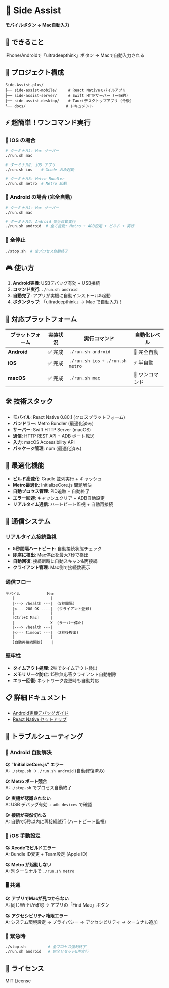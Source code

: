 # 🚀 Side Assist

**モバイルボタン → Mac自動入力**

## 🎯 できること

iPhone/Androidで「ultradeepthink」ボタン → Macで自動入力される

## 📁 プロジェクト構成

```
Side-Assist-plus/
├── side-assist-mobile/     # React Nativeモバイルアプリ
├── side-assist-server/     # Swift HTTPサーバー (一時的)
├── side-assist-desktop/    # Tauriデスクトップアプリ (今後)
└── docs/                  # ドキュメント
```

## ⚡ 超簡単！ワンコマンド実行

### 🍎 iOS の場合
```bash
# ターミナル1: Mac サーバー
./run.sh mac

# ターミナル2: iOS アプリ
./run.sh ios    # Xcode のみ起動

# ターミナル3: Metro Bundler
./run.sh metro  # Metro 起動
```

### 🤖 Android の場合 (完全自動)
```bash
# ターミナル1: Mac サーバー  
./run.sh mac

# ターミナル2: Android 完全自動実行  
./run.sh android  # 全て自動: Metro + ADB設定 + ビルド + 実行
```

### 🛑 全停止
```bash
./stop.sh  # 全プロセス自動終了
```

## 🎮 使い方

1. **Android実機**: USBデバッグ有効 + USB接続
2. **コマンド実行**: `./run.sh android` 
3. **自動完了**: アプリが実機に自動インストール&起動
4. **ボタンタップ**: 「ultradeepthink」→ Mac で自動入力！

## 📱 対応プラットフォーム

| プラットフォーム | 実装状況 | 実行コマンド | 自動化レベル |
|-------------|---------|------------|------------|
| **Android** | ✅ 完成 | `./run.sh android` | 🤖 完全自動 |
| **iOS** | ✅ 完成 | `./run.sh ios` + `./run.sh metro` | ⚡ 半自動 |
| **macOS** | ✅ 完成 | `./run.sh mac` | 🚀 ワンコマンド |

## 🛠️ 技術スタック

- **モバイル**: React Native 0.80.1 (クロスプラットフォーム)
- **バンドラー**: Metro Bundler (最適化済み)
- **サーバー**: Swift HTTP Server (macOS)
- **通信**: HTTP REST API + ADB ポート転送
- **入力**: macOS Accessibility API
- **パッケージ管理**: npm (最適化済み)

## 🔧 最適化機能

- **ビルド高速化**: Gradle 並列実行 + キャッシュ
- **Metro最適化**: InitializeCore.js 問題解決
- **自動プロセス管理**: PID追跡 + 自動終了
- **エラー回避**: キャッシュクリア + ADB自動設定
- **リアルタイム通信**: ハートビート監視 + 自動再接続

## 🔄 通信システム

### **リアルタイム接続監視**
- **5秒間隔ハートビート**: 自動接続状態チェック
- **即座に検出**: Mac停止を最大7秒で検出
- **自動回復**: 接続断時に自動スキャン&再接続
- **クライアント管理**: Mac側で接続数表示

### **通信フロー**
```
モバイル            Mac
   |                |
   |---> /health ---|  (5秒間隔)
   |<--- 200 OK ----|  (クライアント登録)
   |                |
   [Ctrl+C Mac]     |
   |                X  (サーバー停止)
   |---> /health ---|  
   |<--- timeout ---|  (2秒後検出)
   |                |
   [自動再接続開始]    |
```

### **堅牢性**
- **タイムアウト処理**: 2秒でタイムアウト検出
- **メモリリーク防止**: 15秒無応答クライアント自動削除
- **エラー回復**: ネットワーク変更時も自動対応

## 📋 詳細ドキュメント

- [Android実機デバッグガイド](docs/ANDROID_DEBUG.md)
- [React Native セットアップ](side-assist-mobile/README.md)

## 🚨 トラブルシューティング

### 🤖 Android 自動解決
**Q: "InitializeCore.js" エラー**  
A: `./stop.sh` → `./run.sh android` (自動修復済み)

**Q: Metro ポート競合**  
A: `./stop.sh` でプロセス自動終了

**Q: 実機が認識されない**  
A: USB デバッグ有効 + `adb devices` で確認

**Q: 接続が突然切れる**  
A: 自動で5秒以内に再接続試行 (ハートビート監視)

### 🍎 iOS 手動設定
**Q: Xcodeでビルドエラー**  
A: Bundle ID変更 + Team設定 (Apple ID)

**Q: Metro が起動しない**  
A: 別ターミナルで `./run.sh metro`

### 🖥️ 共通
**Q: アプリでMacが見つからない**  
A: 同じWi-Fiか確認 → アプリの「Find Mac」ボタン

**Q: アクセシビリティ権限エラー**  
A: システム環境設定 → プライバシー → アクセシビリティ → ターミナル追加

### 🛑 緊急時
```bash
./stop.sh          # 全プロセス強制終了
./run.sh android   # 完全リセット&再実行
```

## 📄 ライセンス

MIT License